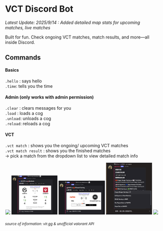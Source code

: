 # VCT Discord Bot

_Latest Update: 2025/9/14 : Added detailed map stats for upcoming matches, live matches_    

Built for fun. Check ongoing VCT matches, match results, and more—all inside Discord.  

## Commands
#### Basics  
`.hello` : says hello  
`.time`:  tells you the time  

#### Admin (only works with admin permission)  
`.clear` : clears messages for you  
`.load` : loads a cog  
`.unload`: unloads a cog  
`.reload`: reloads a cog  

#### VCT  
`.vct match` : shows you the ongoing/ upcoming VCT matches  
`.vct match result` :  shows you the finished matches  
-> pick a match from the dropdown list to view detailed match info

<p align="center">
  <img src="https://github.com/user-attachments/assets/a1d1c040-e2d3-4982-b8bc-239545489cf5" width="30%" />
  <img src="https://github.com/seanwuzzz/discordbot/blob/main/demo_pics/on_going%20match.webp" width="30%" />
  <img src="https://github.com/seanwuzzz/discordbot/blob/main/demo_pics/upcoming%20match.png" width="30%" />
  <img src= "https://github.com/seanwuzzz/discordbot/blob/main/demo_pics/match_list.png", width= 30% />
  <img src="https://github.com/user-attachments/assets/17084d8c-601b-44b4-9bd4-275e0a4c10c6" width= 30%" />
</p>

<sub><i>*source of information: vlr.gg & unofficial valorant API*</i></sub>
